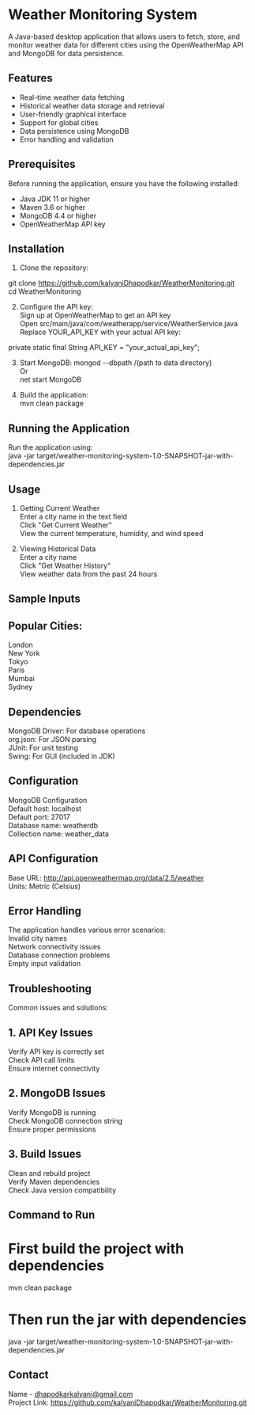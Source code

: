 # Weather Monitoring System

A Java-based desktop application that allows users to fetch, store, and monitor weather data for different cities using the OpenWeatherMap API and MongoDB for data persistence.

## Features

- Real-time weather data fetching
- Historical weather data storage and retrieval
- User-friendly graphical interface
- Support for global cities
- Data persistence using MongoDB
- Error handling and validation

## Prerequisites

Before running the application, ensure you have the following installed:

- Java JDK 11 or higher
- Maven 3.6 or higher
- MongoDB 4.4 or higher
- OpenWeatherMap API key

## Installation

1. Clone the repository:

git clone https://github.com/kalyaniDhapodkar/WeatherMonitoring.git<br/>
cd WeatherMonitoring

2. Configure the API key: <br/>
Sign up at OpenWeatherMap to get an API key <br/>
Open src/main/java/com/weatherapp/service/WeatherService.java <br/>
Replace YOUR_API_KEY with your actual API key: <br/>

private static final String API_KEY = "your_actual_api_key";<br/>

3. Start MongoDB:
   mongod --dbpath /(path to data directory)<br/>
   Or<br/>
   net start MongoDB<br/>

5. Build the application:<br/>
   mvn clean package

## Running the Application
Run the application using: <br/>
java -jar target/weather-monitoring-system-1.0-SNAPSHOT-jar-with-dependencies.jar

## Usage

1. Getting Current Weather <br/>
Enter a city name in the text field <br/>
Click "Get Current Weather" <br/>
View the current temperature, humidity, and wind speed<br/>

2. Viewing Historical Data <br/>
Enter a city name <br/>
Click "Get Weather History" <br/>
View weather data from the past 24 hours <br/>

## Sample Inputs
## Popular Cities:

London<br/>
New York<br/>
Tokyo<br/>
Paris<br/>
Mumbai<br/>
Sydney<br/>

## Dependencies<br/>
MongoDB Driver: For database operations<br/>
org.json: For JSON parsing<br/>
JUnit: For unit testing<br/>
Swing: For GUI (included in JDK)<br/>

## Configuration<br/>
MongoDB Configuration<br/>
Default host: localhost<br/>
Default port: 27017<br/>
Database name: weatherdb<br/>
Collection name: weather_data<br/>

## API Configuration<br/>
Base URL: http://api.openweathermap.org/data/2.5/weather<br/>
Units: Metric (Celsius)<br/>

## Error Handling<br/>
The application handles various error scenarios:<br/>
Invalid city names<br/>
Network connectivity issues<br/>
Database connection problems<br/>
Empty input validation<br/>

## Troubleshooting<br/>
Common issues and solutions:<br/>

## 1. API Key Issues<br/>
Verify API key is correctly set<br/>
Check API call limits<br/>
Ensure internet connectivity<br/>

## 2. MongoDB Issues<br/>
Verify MongoDB is running<br/>
Check MongoDB connection string<br/>
Ensure proper permissions<br/>

## 3. Build Issues<br/>
Clean and rebuild project<br/>
Verify Maven dependencies<br/>
Check Java version compatibility<br/>

## Command to Run
# First build the project with dependencies
mvn clean package

# Then run the jar with dependencies
java -jar target/weather-monitoring-system-1.0-SNAPSHOT-jar-with-dependencies.jar

## Contact<br/>
Name - dhapodkarkalyani@gmail.com <br/>
Project Link:  https://github.com/kalyaniDhapodkar/WeatherMonitoring.git
